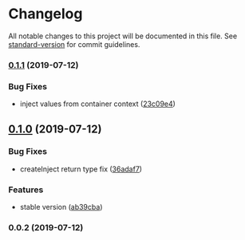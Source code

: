 # Changelog

All notable changes to this project will be documented in this file. See [standard-version](https://github.com/conventional-changelog/standard-version) for commit guidelines.

### [0.1.1](https://github.com/awinogrodzki/recontainer/compare/v0.1.0...v0.1.1) (2019-07-12)


### Bug Fixes

* inject values from container context ([23c09e4](https://github.com/awinogrodzki/recontainer/commit/23c09e4))



## [0.1.0](https://github.com/awinogrodzki/recontainer/compare/v0.0.2...v0.1.0) (2019-07-12)


### Bug Fixes

* createInject return type fix ([36adaf7](https://github.com/awinogrodzki/recontainer/commit/36adaf7))


### Features

* stable version ([ab39cba](https://github.com/awinogrodzki/recontainer/commit/ab39cba))



### 0.0.2 (2019-07-12)

